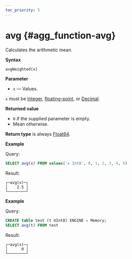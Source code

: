 ```yaml
---
toc_priority: 5
---
```


# avg {#agg_function-avg}

Calculates the arithmetic mean.

**Syntax**

``` sql
avgWeighted(x)
```

**Parameter**

-   `x` — Values.

`x` must be
[Integer](../../../sql-reference/data-types/int-uint.md),
[floating-point](../../../sql-reference/data-types/float.md), or 
[Decimal](../../../sql-reference/data-types/decimal.md).

**Returned value**

- `0` if the supplied parameter is empty.
- Mean otherwise.

**Return type** is always [Float64](../../../sql-reference/data-types/float.md).

**Example**

Query:

``` sql
SELECT avg(x) FROM values('x Int8', 0, 1, 2, 3, 4, 5)
```

Result:

``` text
┌─avg(x)─┐
│    2.5 │
└────────┘
```

**Example**

Query:

``` sql
CREATE table test (t UInt8) ENGINE = Memory;
SELECT avg(t) FROM test
```

Result:

``` text
┌─avg(x)─┐
│      0 │
└────────┘
```
